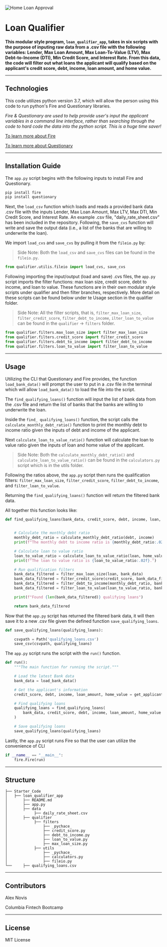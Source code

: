 ![Home Loan Approval](Starter_Code/loan_qualifier_app/data/va-home-loan-approval-1800.png)

# Loan Qualifier

**This modular style program, `loan_qualifier_app`, takes in six scripts with the purpose of inputing raw data from a .csv file with the following variables: Lender, Max Loan Amount, Max Loan-To-Value (LTV), Max Debt-to-Income (DTI), Min Credit Score, and Interest Rate. From this data, the code will filter out what loans the applicant will qualify based on the applicant's credit score, debt, income, loan amount, and home value.**

---

## Technologies

This code utilizes python version 3.7, which will allow the person using this code to run python's Fire and Questionary libraries.

*Fire & Questionary are used to help provide user's input the applicant variables in a command line interface, rather than searching through the code to hard code the data into the python script. This is a huge time saver!*


[To learn more about Fire](https://google.github.io/python-fire/guide/)

[To learn more about Questionary](https://pypi.org/project/questionary/)

---

## Installation Guide

The `app.py` script begins with the following inputs to install Fire and Questionary.

```python
pip install fire
pip install questionary
```

Next, the `load_csv` function which loads and reads a provided bank data .csv file with the inputs Lender, Max Loan Amount, Max LTV, Max DTI, Min Credit Score, and Interest Rate. An example .csv file, "daily_rate_sheet.csv" has been included in the repository. Following, the `save_cvs` function will write and save the output data (i.e., a list of the banks that are willing to underwrite the loan).

We import `load_cvs` and `save_cvs` by pulling it from the `fileio.py` by: 

> Side Note: Both the `load_csv` and `save_cvs` files can be found in the `fileio.py`.

```python
from qualifier.utilis.fileio import load_cvs, save_cvs
```

Following importing the input/output (load and save) .cvs files, the `app.py` script imports the filter functions: max loan size, credit score, debt to income, and loan to value. These functions are in their own modular style scripts under qualifier and then filter branches, respectively. More detail on these scripts can be found below under te Usage section in the qualifier folder.

> Side Note: All the filter scripts, that is, `filter_max_loan_size`, `filter_credit_score`, `filter_debt_to_income`, `ilter_loan_to_value` can be found in the `qualifier` -> `filters` folder.

```python
from qualifier.filters.max_loan_size import filter_max_loan_size
from qualifier.filters.credit_score import filter_credit_score
from qualifier.filters.debt_to_income import filter_debt_to_income
from qualifier.filters.loan_to_value import filter_loan_to_value
```

---

## Usage

Utilizing the CLI that Questionary and Fire provides, the function `load_bank_data()` will prompt the user to put in a .csv file in the terminal which will allow `load_bank_data()` to load the file into the script. 

The `find_qualifying_loans()` function will input the list of bank data from the .csv file and return the list of banks that the banks are willing to underwrite the loan.

Inside the `find_ qualifying_loans()` function, the script calls the `calculate_monthly_debt_ratio()` function to print the monthly debt to income ratio given the inputs of debt and income of the applicant. 

Next `calculate_loan_to_value_ratio()` function will calculate the loan to value ratio given the inputs of loan and home value of the applicant. 

> Side Note: Both the `calculate_monthly_debt_ratio()` and `calculate_loan_to_value_ratio()` can be found in the `calculators.py` script which is in the utils folder.

Following the ratios above, the `app.py` script then runs the qualification filters: `filter_max_loan_size`, `filter_credit_score`, `filter_debt_to_income`, and `filter_loan_to_value`.

Returning the `find_qualifying_loans()` function will return the filtered bank data. 

All together this function looks like: 

```python
def find_qualifying_loans(bank_data, credit_score, debt, income, loan, home_value):
   

    # Calculate the monthly debt ratio
    monthly_debt_ratio = calculate_monthly_debt_ratio(debt, income)
    print(f"The monthly debt to income ratio is {monthly_debt_ratio:.02f}")

    # Calculate loan to value ratio
    loan_to_value_ratio = calculate_loan_to_value_ratio(loan, home_value)
    print(f"The loan to value ratio is {loan_to_value_ratio:.02f}.")

    # Run qualification filters
    bank_data_filtered = filter_max_loan_size(loan, bank_data)
    bank_data_filtered = filter_credit_score(credit_score, bank_data_filtered)
    bank_data_filtered = filter_debt_to_income(monthly_debt_ratio, bank_data_filtered)
    bank_data_filtered = filter_loan_to_value(loan_to_value_ratio, bank_data_filtered)

    print(f"Found {len(bank_data_filtered)} qualifying loans")

    return bank_data_filtered
```

Now that the `app.py` script has returned the filtered bank data, it will then save it to a new .csv file given the defined function `save_qualifying_loans`. 

```python
def save_qualifying_loans(qualifying_loans):

    csvpath = Path('qualifying_loans.csv')
    save_csv(csvpath, qualifying_loans)
```

The `app.py` script runs the script with the `run()` function. 

```python
def run():
    """The main function for running the script."""

    # Load the latest Bank data
    bank_data = load_bank_data()

    # Get the applicant's information
    credit_score, debt, income, loan_amount, home_value = get_applicant_info()

    # Find qualifying loans
    qualifying_loans = find_qualifying_loans(
        bank_data, credit_score, debt, income, loan_amount, home_value
    )

    # Save qualifying loans
    save_qualifying_loans(qualifying_loans)
```

Lastly, the `app.py` script runs Fire so that the user can utilize the convenience of CLI

```python 
if __name__ == "__main__":
    fire.Fire(run)
```

---

## Structure 

```
├── Starter_Code
│   ├── loan_qualifier_app
│       ├── README.md
│       ├── app.py
│       ├── data
│            ├── daily_rate_sheet.csv
│       ├── qualifier
│            ├── filters
│                ├── _pychace_
│                ├── credit_score.py
│                ├── debt_to_income.py
│                ├── loan_to_value.py
│                ├── max_loan_size.py
│            ├── utils
│                ├── _pychace_
│                ├── calculators.py
│                ├── fileio.py    
└──     ├── qualifying_loans.csv
```
---

## Contributors

Alex Novis

Columbia Fintech Bootcamp

---

## License

MIT License
